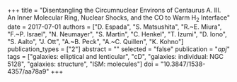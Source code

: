 +++
title = "Disentangling the Circumnuclear Environs of Centaurus A. III. An Inner Molecular Ring, Nuclear Shocks, and the CO to Warm H$_2$ Interface"
date = 2017-07-01
authors = ["D. Espada", "S. Matsushita", "R.~E. Miura", "F.~P. Israel", "N. Neumayer", "S. Martin", "C. Henkel", "T. Izumi", "D. Iono", "S. Aalto", "J. Ott", "A.~B. Peck", "A.~C. Quillen", "K. Kohno"]
publication_types = ["2"]
abstract = ""
selected = "false"
publication = "*apj*"
tags = ["galaxies: elliptical and lenticular", "cD", "galaxies: individual: NGC 5128", "galaxies: structure", "ISM: molecules"]
doi = "10.3847/1538-4357/aa78a9"
+++

